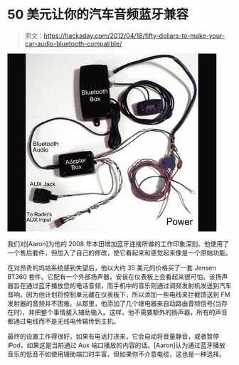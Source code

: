 # 50 美元让你的汽车音频蓝牙兼容

> 原文：<https://hackaday.com/2012/04/18/fifty-dollars-to-make-your-car-audio-bluetooth-compatible/>

![](img/8ef2d33f164efa2f6377ee3513018bf7.png "adding-bluetooth-audio-to-your-car")

我们对[Aaron]为他的 2008 年本田增加蓝牙连接所做的工作印象深刻。他使用了一个售后套件，但加入了自己的修改，使它看起来和感觉起来像是一个原始功能。

在对昂贵的坞站系统感到失望后，他以大约 35 美元的价格买了一套 Jensen BT360 套件。它配有一个外部扬声器，安装在仪表板上会看起来很可怕。该扬声器旨在通过蓝牙播放您的电话音频，而手机中的音乐则通过调频发射机发送到汽车音响。因为他计划将控制单元藏在仪表板下，所以添加一些电线来拦截馈送到 FM 发射器的音频并不困难。从那里，他添加了几个继电器来自动路由音频信号(当存在时)，并把整个事情接入辅助输入。这样，他不需要额外的扬声器，所有的声音都通过电线而不是无线电传输传到主机。

最终的设置工作得很好。如果有电话打进来，它会自动将音量静音，或者暂停 iPod，如果这是当前通过 Aux 端口播放的内容的话。[Aaron]认为通过蓝牙播放音乐的低音不如使用辅助端口时丰富，但如果你不介意电缆，这也是一种选择。